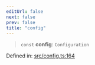 ```yaml
---
editUrl: false
next: false
prev: false
title: "config"
---
```


> `const` **config**: `Configuration`

Defined in: [src/config.ts:164](https://github.com/fabricjs/fabric.js/blob/8748628df7e9de00ba77413bfc3ad9e9fe9d4f30/src/config.ts#L164)
